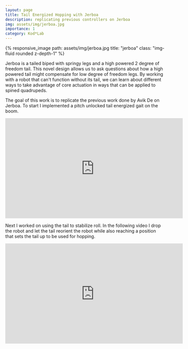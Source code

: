 ```yaml
---
layout: page
title: Tail Energized Hopping with Jerboa
description: replicating previous controllers on Jerboa
img: assets/img/jerboa.jpg
importance: 1
category: Kod*Lab
---
```


<div class="row">
    <div class="col-sm mt-3 mt-md-0">
        {% responsive_image path: assets/img/jerboa.jpg title: "jerboa" class: "img-fluid rounded z-depth-1" %}
    </div>
</div>

Jerboa is a tailed biped with springy legs and a high powered 2 degree of freedom tail.
This novel design allows us to ask questions about how a high powered tail
might compensate for low degree of freedom legs. By working with a robot that
can't function without its tail, we can learn about different ways to take 
advantage of core actuation in ways that can be applied to spined quadrupeds.


The goal of this work is to replicate the previous work done by Avik De on Jerboa.
To start I implemented a pitch unlocked tail energized gait on the boom.

<div class="row">
    <div class="col-sm mt-3 mt-md-0">
        <iframe width="560" height="315" src="https://www.youtube.com/embed/yyfhOc1Eo54" title="YouTube video player" frameborder="0" allow="accelerometer; autoplay; clipboard-write; encrypted-media; gyroscope; picture-in-picture" allowfullscreen></iframe>    </div>
</div>

Next I worked on using the tail to stabilize roll. In the following video I drop
the robot and let the tail reorient the robot while also reaching a position
that sets the tail up to be used for hopping.

 <div class="row">
     <div class="col-sm mt-3 mt-md-0">
        <iframe width="560" height="315" src="https://www.youtube.com/embed/lJk1__zjv1I" title="YouTube video player" frameborder="0" allow="accelerometer; autoplay; clipboard-write; encrypted-media; gyroscope; picture-in-picture" allowfullscreen></iframe> 
    </div>
</div>
